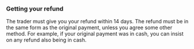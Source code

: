 ###  Getting your refund

The trader must give you your refund within 14 days. The refund must be in the
same form as the original payment, unless you agree some other method. For
example, if your original payment was in cash, you can insist on any refund
also being in cash.
